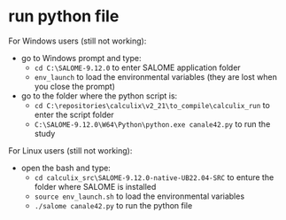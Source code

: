 # run python file

For Windows users (still not working):
* go to Windows prompt and type:
  * `cd C:\SALOME-9.12.0` to enter SALOME application folder
  * `env_launch` to load the environmental variables (they are lost when you close the prompt)
* go to the folder where the python script is:
  * `cd C:\repositories\calculix\v2_21\to_compile\calculix_run` to enter the script folder
  * `C:\SALOME-9.12.0\W64\Python\python.exe canale42.py` to run the study

For Linux users (still not working):
* open the bash and type:
  * `cd calculix_src\SALOME-9.12.0-native-UB22.04-SRC` to enture the folder where SALOME is installed
  * `source env_launch.sh` to load the environmental variables
  * `./salome canale42.py` to run the python file